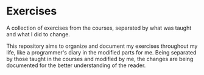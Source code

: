 # Exercises
A collection of exercises from the courses, separated by what was taught and what I did to change.

This repository aims to organize and document my exercises throughout my life, like a programmer's diary in the modified parts for me. Being separated by those taught in the courses and modified by me, the changes are being documented for the better understanding of the reader.